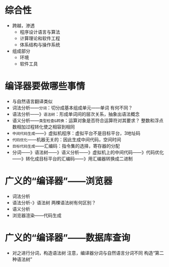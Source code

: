 # 综合性
* 跨越，渗透
    * 程序设计语言与算法
    * 计算理论和软件工程
    * 体系结构与操作系统
* 组成部分
    * 环境
    * 软件工具

# 编译器要做哪些事情
* 与自然语言翻译类似
* 词法分析——`分词`：切分成基本组成单元——单词        有何不同？
* 语法分析——》`语法树`：形成单词间的层次关系，抽象出语法概念
* 语义分析——`类型检查&转换`：运算对象是否符合运算符对其要求？    整数和浮点数相加过程转化使之相容到相同
* `中间代码生成`——》虚拟机程序：虚拟平台不是目标平台，3地址码
* `代码优化`——机器无关的：因此生成中间代码，空间时间
* `目标代码生成`——汇编码：指令集的选择，寄存器的分配
* 分词——》语法树——》语义分析——》虚拟机上的中间代码——》代码优化——》转化成目标平台的汇编码——》用汇编器转换成二进制
    
# 广义的“编译器”——浏览器
* 词法分析
* 语法分析-》语法树        两棵语法树有何区别？
* 语义分析
* 浏览器渲染——代码生成
    
# 广义的“编译器”——数据库查询
* 对之进行分词，构造语法树    注意，编译器分词与自然语言分词不同    构造“第二种语法树”
    
